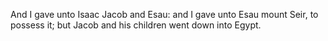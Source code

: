 And I gave unto Isaac Jacob and Esau: and I gave unto Esau mount Seir, to possess it; but Jacob and his children went down into Egypt.
